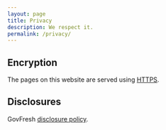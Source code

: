 ```yaml
---
layout: page
title: Privacy
description: We respect it.
permalink: /privacy/
---
```


## Encryption

The pages on this website are served using [HTTPS](https://en.wikipedia.org/wiki/HTTPS).


## Disclosures

GovFresh [disclosure policy](/disclosure).